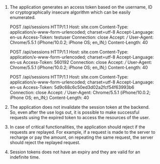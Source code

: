 
1) The application generates an access token based on the username, ID or cryptographically insecure algorithm which can be easily enumerated.

    POST /api/sessions HTTP/1.1
    Host: site.com
    Content-Type: application/x-www-form-urlencoded; charset=utf-8
    Accept-Language: en-us
    Access-Token: testuser
    Connection: close
    Accept: */*
    User-Agent: Chrome/5.5.1 (iPhone/10.0.2; iPhone OS; en_IN;)
    Content-Length: 40

    POST /api/sessions HTTP/1.1
    Host: site.com
    Content-Type: application/x-www-form-urlencoded; charset=utf-8
    Accept-Language: en-us
    Access-Token: 560192
    Connection: close
    Accept: */*
    User-Agent: Chrome/5.5.1 (iPhone/10.0.2; iPhone OS; en_IN;)
    Content-Length: 40

    POST /api/sessions HTTP/1.1
    Host: site.com
    Content-Type: application/x-www-form-urlencoded; charset=utf-8
    Accept-Language: en-us
    Access-Token: 5d9c68c6c50ed3d02a2fcf54f63993b6
    Connection: close
    Accept: */*
    User-Agent: Chrome/5.5.1 (iPhone/10.0.2; iPhone OS; en_IN;)
    Content-Length: 40

2) The application does not invalidate the session token at the backend. So, even after the use logs out, it is possible to make successful requests using the expired token to access the resources of the user.

3) In case of critical functionalities, the application should reject if the requests are replayed. For example, if a request is made to the server to recharge or pay the amount, on repeating the same request, the server should reject the replayed request.

4) Session tokens does not have an expiry and they are valid for an indefinite time.

